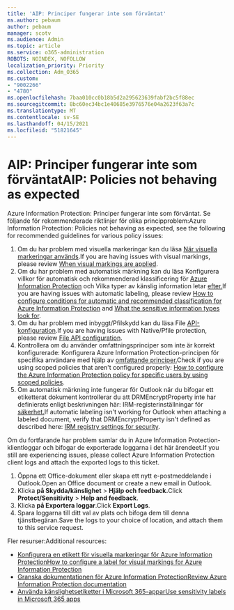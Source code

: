 ```yaml
---
title: 'AIP: Principer fungerar inte som förväntat'
ms.author: pebaum
author: pebaum
manager: scotv
ms.audience: Admin
ms.topic: article
ms.service: o365-administration
ROBOTS: NOINDEX, NOFOLLOW
localization_priority: Priority
ms.collection: Adm_O365
ms.custom:
- "9002266"
- "4780"
ms.openlocfilehash: 7baa010cc0b18b5d2a295623639fabf2bc5f88ec
ms.sourcegitcommit: 8bc60ec34bc1e40685e3976576e04a2623f63a7c
ms.translationtype: MT
ms.contentlocale: sv-SE
ms.lasthandoff: 04/15/2021
ms.locfileid: "51821645"
---
```

# <a name="aip-policies-not-behaving-as-expected"></a><span data-ttu-id="f661f-102">AIP: Principer fungerar inte som förväntat</span><span class="sxs-lookup"><span data-stu-id="f661f-102">AIP: Policies not behaving as expected</span></span>

<span data-ttu-id="f661f-103">Azure Information Protection: Principer fungerar inte som förväntat. Se följande för rekommenderade riktlinjer för olika principproblem:</span><span class="sxs-lookup"><span data-stu-id="f661f-103">Azure Information Protection: Policies not behaving as expected, see the following for recommended guidelines for various policy issues:</span></span>

1. <span data-ttu-id="f661f-104">Om du har problem med visuella markeringar kan du läsa [När visuella markeringar används](https://docs.microsoft.com/azure/information-protection/configure-policy-markings#when-visual-markings-are-applied).</span><span class="sxs-lookup"><span data-stu-id="f661f-104">If you are having issues with visual markings, please review [When visual markings are applied](https://docs.microsoft.com/azure/information-protection/configure-policy-markings#when-visual-markings-are-applied).</span></span>
2. <span data-ttu-id="f661f-105">Om du har problem med automatisk märkning kan du läsa Konfigurera villkor för automatisk och rekommenderad klassificering för [Azure Information Protection](https://docs.microsoft.com/azure/information-protection/configure-policy-classification) och Vilka typer av känslig information letar [efter.](https://docs.microsoft.com/microsoft-365/compliance/sensitive-information-type-entity-definitions)</span><span class="sxs-lookup"><span data-stu-id="f661f-105">If you are having issues with automatic labeling, please review [How to configure conditions for automatic and recommended classification for Azure Information Protection](https://docs.microsoft.com/azure/information-protection/configure-policy-classification) and [What the sensitive information types look for](https://docs.microsoft.com/microsoft-365/compliance/sensitive-information-type-entity-definitions).</span></span>
3. <span data-ttu-id="f661f-106">Om du har problem med inbyggt/Pfilskydd kan du läsa File [API-konfiguration](https://docs.microsoft.com/azure/information-protection/develop/file-api-configuration).</span><span class="sxs-lookup"><span data-stu-id="f661f-106">If you are having issues with Native/Pfile protection, please review [File API configuration](https://docs.microsoft.com/azure/information-protection/develop/file-api-configuration).</span></span>
4. <span data-ttu-id="f661f-107">Kontrollera om du använder omfattningsprinciper som inte är korrekt konfigurerade: Konfigurera Azure Information Protection-principen för specifika användare med hjälp av [omfattande principer.](https://docs.microsoft.com/azure/information-protection/configure-policy-scope)</span><span class="sxs-lookup"><span data-stu-id="f661f-107">Check if you are using scoped policies that aren't configured properly: [How to configure the Azure Information Protection policy for specific users by using scoped policies](https://docs.microsoft.com/azure/information-protection/configure-policy-scope).</span></span>
5. <span data-ttu-id="f661f-108">Om automatisk märkning inte fungerar för Outlook när du bifogar ett etiketterat dokument kontrollerar du att DRMEncryptProperty inte har definierats enligt beskrivningen här: IRM-registerinställningar för [säkerhet.](https://docs.microsoft.com/deployoffice/security/protect-sensitive-messages-and-documents-by-using-irm-in-office#office-2016-irm-registry-key-options)</span><span class="sxs-lookup"><span data-stu-id="f661f-108">If automatic labeling isn't working for Outlook when attaching a labeled document, verify that DRMEncryptProperty isn't defined as described here: [IRM registry settings for security](https://docs.microsoft.com/deployoffice/security/protect-sensitive-messages-and-documents-by-using-irm-in-office#office-2016-irm-registry-key-options).</span></span>

<span data-ttu-id="f661f-109">Om du fortfarande har problem samlar du in Azure Information Protection-klientloggar och bifogar de exporterade loggarna i det här ärendeet.</span><span class="sxs-lookup"><span data-stu-id="f661f-109">If you still are experiencing issues, please collect Azure Information Protection client logs and attach the exported logs to this ticket.</span></span>

1. <span data-ttu-id="f661f-110">Öppna ett Office-dokument eller skapa ett nytt e-postmeddelande i Outlook.</span><span class="sxs-lookup"><span data-stu-id="f661f-110">Open an Office document or create a new email in Outlook.</span></span>
2. <span data-ttu-id="f661f-111">Klicka **på Skydda/känslighet**  >  **Hjälp och feedback.**</span><span class="sxs-lookup"><span data-stu-id="f661f-111">Click **Protect/Sensitivity** > **Help and feedback**.</span></span>
3. <span data-ttu-id="f661f-112">Klicka **på Exportera loggar**.</span><span class="sxs-lookup"><span data-stu-id="f661f-112">Click **Export Logs**.</span></span>
4. <span data-ttu-id="f661f-113">Spara loggarna till ditt val av plats och bifoga dem till denna tjänstbegäran.</span><span class="sxs-lookup"><span data-stu-id="f661f-113">Save the logs to your choice of location, and attach them to this service request.</span></span>

<span data-ttu-id="f661f-114">Fler resurser:</span><span class="sxs-lookup"><span data-stu-id="f661f-114">Additional resources:</span></span>

- [<span data-ttu-id="f661f-115">Konfigurera en etikett för visuella markeringar för Azure Information Protection</span><span class="sxs-lookup"><span data-stu-id="f661f-115">How to configure a label for visual markings for Azure Information Protection</span></span>](https://docs.microsoft.com/azure/information-protection/configure-policy-markings)
- [<span data-ttu-id="f661f-116">Granska dokumentationen för Azure Information Protection</span><span class="sxs-lookup"><span data-stu-id="f661f-116">Review Azure Information Protection documentation</span></span>](https://docs.microsoft.com/azure/information-protection/what-is-information-protection)
- [<span data-ttu-id="f661f-117">Använda känslighetsetiketter i Microsoft 365-appar</span><span class="sxs-lookup"><span data-stu-id="f661f-117">Use sensitivity labels in Microsoft 365 apps</span></span>](https://docs.microsoft.com/microsoft-365/compliance/sensitivity-labels-office-apps)

